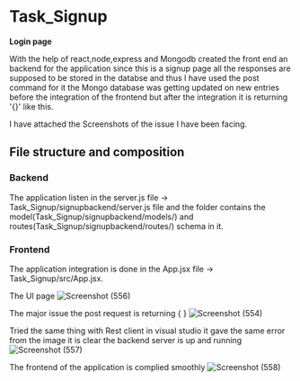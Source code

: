 # Task_Signup
 **Login page**
 
With the help of react,node,express and Mongodb created the front end an backend for the application since this is a signup page all the responses are supposed to be stored in the databse and thus I have used the post command for it the Mongo database was getting updated on new entries before the integration of the frontend but after the integration it is returning '{}' like this.
 
 I have attached the Screenshots of the issue I have been facing.


## File structure and composition

### Backend
The application listen in the server.js file -> Task_Signup/signupbackend/server.js file and the folder contains the model(Task_Signup/signupbackend/models/) and routes(Task_Signup/signupbackend/routes/) schema in it.

### Frontend
The application integration is done in the App.jsx file -> Task_Signup/src/App.jsx.

The UI page ![Screenshot (556)](https://user-images.githubusercontent.com/40709301/104700268-e748ea80-5739-11eb-8d69-8d4a48bebf7b.png)

The major issue the post request is returning { } ![Screenshot (554)](https://user-images.githubusercontent.com/40709301/104701558-39d6d680-573b-11eb-935e-8f81697d50e2.png)

Tried the same thing with Rest client in visual studio it gave the same error from the image it is clear the backend server is up and running ![Screenshot (557)](https://user-images.githubusercontent.com/40709301/104702050-7aceeb00-573b-11eb-9e96-6b7876f593f5.png)

The frontend of the application is complied smoothly ![Screenshot (558)](https://user-images.githubusercontent.com/40709301/104702273-c4b7d100-573b-11eb-9bf5-d38ff974afcb.png)
